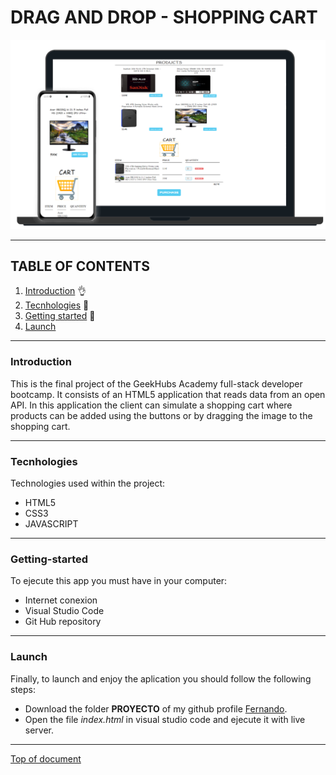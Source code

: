 # DRAG AND DROP - SHOPPING CART
![alt text](image-1.png)
***
## TABLE OF CONTENTS

1. [Introduction](#introduction) :ok_hand:
2. [Tecnhologies](#tecnhologies) :floppy_disk:
2. [Getting started](#getting-started) :rocket:
3. [Launch](#launch)


***
### Introduction
This is the final project of the GeekHubs Academy full-stack developer bootcamp.
It consists of an HTML5 application that reads data from an open API. In this application the client can simulate a shopping cart where products can be added using the buttons or by dragging the image to the shopping cart.
***

### Tecnhologies
Technologies used within the project:
* HTML5
* CSS3
* JAVASCRIPT


***
### Getting-started
To ejecute this app you must have in your computer:
- Internet conexion
- Visual Studio Code
- Git Hub repository
***

### Launch
Finally, to launch and enjoy the aplication you should follow the following steps:
- Download the folder **PROYECTO** of my github profile [Fernando](https://github.com/Ferelbue/proyecto/tree/ramab).
- Open the file *index.html* in visual studio code and ejecute it with live server.

***

[Top of document](#table-of-contents)